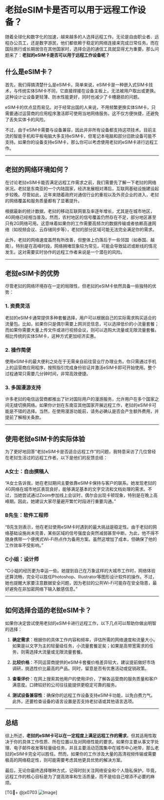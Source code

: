 # 老挝eSIM卡是否可以用于远程工作设备？

随着全球化和数字化的加速，越来越多的人选择远程工作。无论是自由职业者、远程办公员工，还是数字游民，他们都依赖于稳定的网络连接来完成日常任务。而在国际旅行或长期居住在其他国家时，选择合适的通信工具就显得尤为重要。那么问题来了：**老挝的eSIM卡是否可以用于远程工作设备呢？**

## 什么是eSIM卡？

首先，我们得搞清楚什么是eSIM卡。简单来说，eSIM卡是一种嵌入式SIM卡技术，与传统实体SIM卡不同，它直接焊接在设备主板上，无法被用户取出或更换。这种设计让设备更轻薄、防水性能更好，同时也减少了卡槽磨损的问题。

eSIM卡的优点显而易见。对于经常出国的人来说，不用频繁更换实体SIM卡，只需要通过运营商的应用程序激活即可使用当地网络服务。这不仅方便快捷，还避免了丢失实体卡的风险。

不过，由于eSIM卡需要与设备兼容，因此并非所有设备都支持这项技术。目前主流的智能手机和平板电脑大多支持eSIM卡，但笔记本电脑和部分旧款设备可能不支持。如果你的设备支持eSIM卡，那么你可以考虑使用老挝的eSIM卡进行远程工作。

---

## 老挝的网络环境如何？

在讨论老挝eSIM卡能否满足远程工作需求之前，我们需要先了解一下老挝的网络状况。老挝是东南亚的一个内陆国家，经济发展相对滞后，互联网基础设施建设起步较晚。尽管如此，近年来随着政府对通信行业的重视以及外资企业的进入，老挝的网络覆盖和服务质量都有了显著提升。

根据最新的统计数据，老挝的移动互联网普及率逐年增长，尤其是在城市地区，4G网络已经相当普及。然而，农村地区的信号覆盖仍然存在不足，部分地区甚至只有2G网络可用。这意味着如果你的工作需要高频次的数据传输或者依赖高速网络（如视频会议、云存储同步等），老挝的部分区域可能无法完全满足你的需求。

此外，老挝的网络速度虽然有所改善，但整体上仍落后于一些邻国（如泰国、越南）。特别是在高峰时段，网络拥堵现象较为常见，可能会导致延迟或断线的情况发生。这对需要实时协作的远程工作者来说是一个潜在的风险。

---

## 老挝eSIM卡的优势

尽管老挝的网络环境存在一定的局限性，但老挝的eSIM卡依然具备一些独特的优势：

### 1. **资费灵活**
老挝的eSIM卡通常提供多种套餐选择，用户可以根据自己的实际需求购买适合的流量包。比如，如果你只是偶尔需要上网浏览信息，可以选择低价的小流量套餐；而如果你需要大量上传文件或进行视频会议，则可以选购大流量或无限流量套餐。相比传统的实体SIM卡，这种方式更加经济实惠。

### 2. **操作简便**
使用eSIM卡的最大便利之处在于无需亲自前往营业厅办理业务。你只需通过手机上的运营商应用程序，按照指引完成身份验证并激活eSIM卡即可开始使用。整个过程通常只需要几分钟时间，非常高效便捷。

### 3. **多国漫游支持**
许多老挝的电信运营商都推出了针对国际用户的漫游服务，允许用户在多个国家之间无缝切换网络。如果你计划在东南亚其他国家开展远程工作，老挝的eSIM卡可能是不错的选择。当然，在使用漫游功能前，请务必确认是否会产生额外费用，并提前了解相关条款。

---

## 使用老挝eSIM卡的实际体验

为了更好地回答“老挝eSIM卡是否适合远程工作”的问题，我特意采访了几位曾经在老挝生活过的远程工作者。以下是他们的反馈总结：

### A女士：自由撰稿人
“A女士告诉我，她在老挝期间主要依靠eSIM卡保持与客户的联系。她发现老挝的4G网络在城市地区表现良好，能够满足基本的文字交流和文档处理的需求。不过，当她尝试通过Zoom参加线上会议时，偶尔会出现卡顿现象，特别是在晚上高峰期。因此，她建议大家尽量避开繁忙时段进行重要沟通。”

### B先生：软件工程师
“B先生则表示，他在老挝使用eSIM卡时遇到的最大挑战是稳定性。由于老挝的网络基础设施尚未完善，某些区域的信号强度会突然减弱甚至中断。为此，他不得不随身携带一个便携式Wi-Fi热点作为备用方案。虽然这增加了成本，但确保了他的工作效率不受影响。”

### C小姐：设计师
“C小姐的经历更为幸运一些。她提到自己在万象这样的大城市工作时，网络体验还算流畅，完全可以胜任Photoshop、Illustrator等图形设计软件的操作。不过，她也提醒大家要注意数据安全问题，因为老挝的公共Wi-Fi可能存在安全隐患，最好避免在非加密网络下输入敏感信息。”

---

## 如何选择合适的老挝eSIM卡？

如果你决定尝试使用老挝的eSIM卡进行远程工作，以下几点可以帮助你做出明智的选择：

1. **确定需求**：根据你的具体工作内容和频率，评估所需的网络速度和流量大小。如果是以文字为主的轻量级任务，小流量套餐足矣；如果是高带宽需求的任务，则需选择大流量或无限流量套餐。

2. **比较价格**：不同运营商提供的eSIM卡套餐价格差异较大，建议提前做好市场调研，挑选性价比最高的产品。同时，留意是否有优惠活动或促销政策。

3. **查看评价**：在网上搜索其他用户的使用评价，了解各运营商的服务质量和客户满意度。口碑较好的公司往往能提供更稳定可靠的服务。

4. **测试设备兼容性**：确保你的远程工作设备支持eSIM卡功能，以免白费力气。此外，还要检查设备的语言设置是否支持老挝语或其他语言选项。

---

## 总结

综上所述，**老挝的eSIM卡可以在一定程度上满足远程工作的需求**，但其适用性取决于你的具体工作性质、所在位置以及对网络性能的要求。如果你主要从事文字处理、电子邮件收发等轻量级任务，并且主要活动范围集中在城市中心地带，那么老挝的eSIM卡完全可以胜任。然而，如果你的工作涉及大量的高清视频传输或需要极高的网络稳定性，则可能需要考虑其他更具优势的解决方案。

最后，无论你最终选择哪种方式，记得时刻关注网络安全和个人隐私保护。毕竟，远程工作的核心目标是为了提高效率和生活质量，而不是给自己增添不必要的麻烦。

[TG💪+ @jx0703 ![Image](https://github.com/user-attachments/assets/dbca1d08-cadb-493c-b0ec-ad6f7a83f270)]
